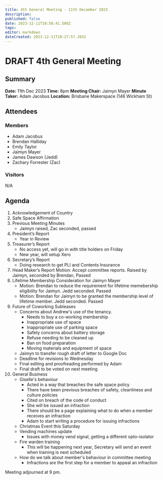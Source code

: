 ```yaml
---
title: 4th General Meeting - 11th December 2023
description: 
published: false
date: 2023-12-11T10:58:41.586Z
tags: 
editor: markdown
dateCreated: 2023-12-11T10:27:57.393Z
---
```


# DRAFT 4th General Meeting

## Summary
**Date:** 11th Dec 2023
**Time:** 8pm
**Meeting Chair:** Jaimyn Mayer
**Minute Taker:** Adam Jacobus
**Location:** Brisbane Makerspace (146 Wickham St)

## Attendees
### Members

- Adam Jacobus
- Brendan Halliday
- Emily Taylor
- Jaimyn Mayer
- James Dawson (Jedd)
- Zachary Forrester (Zac)

### Visitors

N/A

## Agenda

1. Acknowledgement of Country
2. Safe Space Affirmation
3. Previous Meeting Minutes
    - Jaimyn raised, Zac seconded, passed
4. President’s Report
    - Year in Review
5. Treasurer’s Report
    - No access yet, will go in with title holders on Friday
    - New year, will setup Xero
6. Secretary’s Report
    - Doing research to get PLI and Contents Insurance
7. Head Maker’s Report
Motion: Accept committee reports. Raised by Jaimyn, seconded by Brendan, Passed
8. Lifetime Membership Consideration for Jaimyn Mayer
    - Motion: Brendan to reduce the requirement for lifetime memebership eligibility for Jaimyn. Jedd seconded. Passed
    - Motion: Brendan for Jaimyn to be granted the membership level of lifetime member. Jedd seconded. Passed
9. Future of Coworking Subleases
    - Concerns about Andrew's use of the tenancy.
      - Needs to buy a co-working membership
      - Inappropriate use of space
      - Inappropriate use of parking space
      - Safety concerns about battery storage
      - Refuse needing to be cleaned up
      - Ban on food preparation
      - Moving materials and equipment of space
    - Jaimyn to transfer rough draft of letter to Google Doc
    - Deadline for revisions to Wednesday
    - Final editing and proofreading performed by Adam
    - Final draft to be voted on next meeting
9. General Business
    - Giselle's behaviour
      - Acted in a way that breaches the safe space policy
      - There have been previous breaches of safety, cleanliness and culture policies
      - Cited on breach of the code of conduct
      - She will be issued an infraction
      - There should be a page explaining what to do when a member receives an infraction
      - Adam to start writing a procedure for issuing infractions
    - Christmas Event this Saturday
    - Vending machines update
      - Issues with money vend signal, getting a different opto-isolator
    - Fire warden training
      - This will be happening next year, Secretary will send an event when training is next scheduled
    - How do we talk about member's behaviour in committee meeting
      - Infractions are the first step for a member to appeal an infraction

Meeting adjourned at 9 pm.